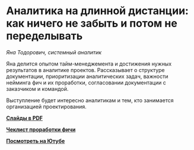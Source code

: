 # Аналитика на длинной дистанции: как ничего не забыть и потом не переделывать

_Яна Тодорович, системный аналитик_

Яна делится опытом тайм-менеджемента и достижения нужных результатов в аналитике проектов. 
Рассказывает о структуре документации, приоритизации аналитических задач, важности нейминга фич и их проработки, согласовании документации с заказчиком и командой.

Выступление будет интересно аналитикам и тем, кто занимается организацией проектирования.


**[Слайды в PDF](solution-analytics.pdf)**

**[Чеклист проработки фичи](checklist.pdf)**

**[Посмотреть на Ютубе](https://www.youtube.com/watch?v=9yq_88mrSXI&t=5011)**
